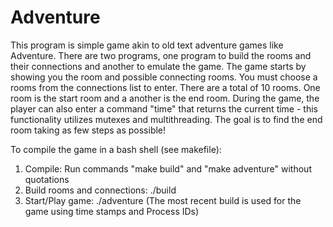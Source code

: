 # Adventure
This program is simple game akin to old text adventure games like Adventure.
There are two programs, one program to build the rooms and their connections and another to emulate the game.
The game starts by showing you the room and possible connecting rooms. You must choose a rooms from the connections list to enter. There are 
a total of 10 rooms. One room is the start room and a another is the end room. 
During the game, the player can also enter a command "time" that returns the current time - this functionality utilizes mutexes and multithreading.
The goal is to find the end room taking as few steps as possible!

To compile the game in a bash shell (see makefile):
1. Compile: Run commands "make build" and "make adventure" without quotations
2. Build rooms and connections: ./build 
3. Start/Play game: ./adventure (The most recent build is used for the game using time stamps and Process IDs)

